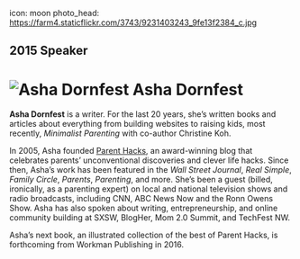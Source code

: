icon: moon
photo_head: https://farm4.staticflickr.com/3743/9231403243_9fe13f2384_c.jpg

## 2015 Speaker

# ![Asha Dornfest](http://imgs.wds.fm/asha-dornfest-round.png) Asha Dornfest

<div class="zig-zags_blue"></div>

**Asha Dornfest** is a writer. For the last 20 years, she’s written books and articles about everything from building websites to raising kids, most recently, *Minimalist Parenting* with co-author Christine Koh. 

In 2005, Asha founded <a href="http://parenthacks.com" target="_blank">Parent Hacks</a>, an award-winning blog that celebrates parents’ unconventional discoveries and clever life hacks. Since then, Asha’s work has been featured in the *Wall Street Journal*, *Real Simple*, *Family Circle*, *Parents*, *Parenting*, and more. She’s been a guest (billed, ironically, as a parenting expert) on local and national television shows and radio broadcasts, including CNN, ABC News Now and the Ronn Owens Show. Asha has also spoken about writing, entrepreneurship, and online community building at SXSW, BlogHer, Mom 2.0 Summit, and TechFest NW. 

Asha’s next book, an illustrated collection of the best of Parent Hacks, is forthcoming from Workman Publishing in 2016.
